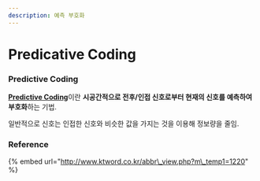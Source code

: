 ```yaml
---
description: 예측 부호화
---
```


# Predicative Coding

### Predictive Coding

[**Predictive Coding**](https://en.wikipedia.org/wiki/Predictive_coding)이란 **시공간적으로 전후/인접 신호로부터 현재의 신호를 예측하여 부호화**하는 기법.

일반적으로 신호는 인접한 신호와 비슷한 값을 가지는 것을 이용해 정보량을 줄임.





### Reference

{% embed url="http://www.ktword.co.kr/abbr\_view.php?m\_temp1=1220" %}



